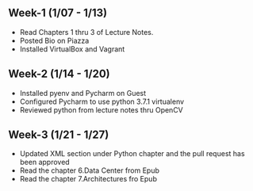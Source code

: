 ## Week-1 (1/07 - 1/13)
* Read Chapters 1 thru 3 of Lecture Notes.
* Posted Bio on Piazza
* Installed VirtualBox and Vagrant

## Week-2 (1/14 - 1/20)
* Installed pyenv and Pycharm on Guest
* Configured Pycharm to use python 3.7.1 virtualenv
* Reviewed python from lecture notes thru OpenCV

## Week-3 (1/21 - 1/27)
* Updated XML section under Python chapter and the pull request has been approved
* Read the chapter 6.Data Center from Epub
* Read the chapter 7.Architectures fro  Epub
